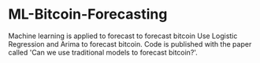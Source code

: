 # ML-Bitcoin-Forecasting
Machine learning is applied to forecast to forecast bitcoin 
Use Logistic Regression and Arima to forecast bitcoin.  Code is published with the paper called 'Can we use traditional models to forecast bitcoin?'.
